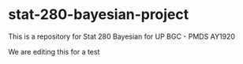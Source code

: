 # stat-280-bayesian-project
This is a repository for Stat 280 Bayesian for UP BGC - PMDS AY1920

We are editing this for a test
